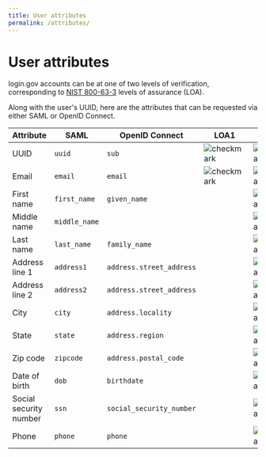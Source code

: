 ```yaml
---
title: User attributes
permalink: /attributes/
---
```


# User attributes

login.gov accounts can be at one of two levels of verification, corresponding to [NIST 800-63-3](https://pages.nist.gov/800-63-3/) levels of assurance (LOA).

Along with the user's UUID, here are the attributes that can be requested via either SAML or OpenID Connect.

| Attribute              | SAML          | OpenID Connect           | LOA1 | LOA3 |
| ---------------------- | ------------  | ------------------------ | ----- | ----- |
| UUID                   | `uuid`        | `sub`                    | <img src="{{ site.baseurl}}/assets/img/check.svg" alt="checkmark"> | <img src="{{ site.baseurl}}/assets/img/check.svg" alt="checkmark"> |
| Email                  | `email`       | `email`                  | <img src="{{ site.baseurl}}/assets/img/check.svg" alt="checkmark"> | <img src="{{ site.baseurl}}/assets/img/check.svg" alt="checkmark"> |
| First name             | `first_name`  | `given_name`             |       | <img src="{{ site.baseurl}}/assets/img/check.svg" alt="checkmark"> |
| Middle name            | `middle_name` |                          |       | <img src="{{ site.baseurl}}/assets/img/check.svg" alt="checkmark"> |
| Last name              | `last_name`   | `family_name`            |       | <img src="{{ site.baseurl}}/assets/img/check.svg" alt="checkmark"> |
| Address line 1         | `address1`    | `address.street_address` |       | <img src="{{ site.baseurl}}/assets/img/check.svg" alt="checkmark"> |
| Address line 2         | `address2`    | `address.street_address` |       | <img src="{{ site.baseurl}}/assets/img/check.svg" alt="checkmark"> |
| City                   | `city`        | `address.locality`       |       | <img src="{{ site.baseurl}}/assets/img/check.svg" alt="checkmark"> |
| State                  | `state`       | `address.region`         |       | <img src="{{ site.baseurl}}/assets/img/check.svg" alt="checkmark"> |
| Zip code               | `zipcode`     | `address.postal_code`    |       | <img src="{{ site.baseurl}}/assets/img/check.svg" alt="checkmark"> |
| Date of birth          | `dob`         | `birthdate`              |       | <img src="{{ site.baseurl}}/assets/img/check.svg" alt="checkmark"> |
| Social security number | `ssn`         | `social_security_number` |       | <img src="{{ site.baseurl}}/assets/img/check.svg" alt="checkmark"> |
| Phone                  | `phone`       | `phone`                  |       | <img src="{{ site.baseurl}}/assets/img/check.svg" alt="checkmark"> |
